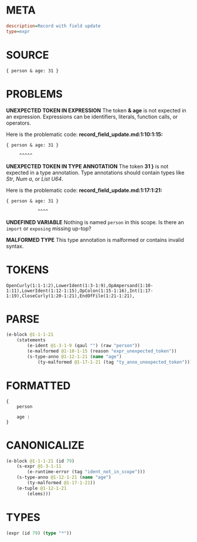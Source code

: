 # META
~~~ini
description=Record with field update
type=expr
~~~
# SOURCE
~~~roc
{ person & age: 31 }
~~~
# PROBLEMS
**UNEXPECTED TOKEN IN EXPRESSION**
The token **& age** is not expected in an expression.
Expressions can be identifiers, literals, function calls, or operators.

Here is the problematic code:
**record_field_update.md:1:10:1:15:**
```roc
{ person & age: 31 }
```
         ^^^^^


**UNEXPECTED TOKEN IN TYPE ANNOTATION**
The token **31 }** is not expected in a type annotation.
Type annotations should contain types like _Str_, _Num a_, or _List U64_.

Here is the problematic code:
**record_field_update.md:1:17:1:21:**
```roc
{ person & age: 31 }
```
                ^^^^


**UNDEFINED VARIABLE**
Nothing is named `person` in this scope.
Is there an `import` or `exposing` missing up-top?

**MALFORMED TYPE**
This type annotation is malformed or contains invalid syntax.

# TOKENS
~~~zig
OpenCurly(1:1-1:2),LowerIdent(1:3-1:9),OpAmpersand(1:10-1:11),LowerIdent(1:12-1:15),OpColon(1:15-1:16),Int(1:17-1:19),CloseCurly(1:20-1:21),EndOfFile(1:21-1:21),
~~~
# PARSE
~~~clojure
(e-block @1-1-1-21
	(statements
		(e-ident @1-3-1-9 (qaul "") (raw "person"))
		(e-malformed @1-10-1-15 (reason "expr_unexpected_token"))
		(s-type-anno @1-12-1-21 (name "age")
			(ty-malformed @1-17-1-21 (tag "ty_anno_unexpected_token")))))
~~~
# FORMATTED
~~~roc
{
	person
	
	age : 
}
~~~
# CANONICALIZE
~~~clojure
(e-block @1-1-1-21 (id 79)
	(s-expr @1-3-1-11
		(e-runtime-error (tag "ident_not_in_scope")))
	(s-type-anno @1-12-1-21 (name "age")
		(ty-malformed @1-17-1-21))
	(e-tuple @1-12-1-21
		(elems)))
~~~
# TYPES
~~~clojure
(expr (id 79) (type "*"))
~~~
